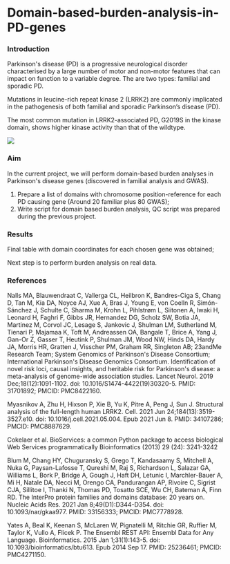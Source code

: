 # Domain-based-burden-analysis-in-PD-genes

### Introduction  

Parkinson's disease (PD) is a progressive neurological disorder characterised by a large number of motor and non-motor features that can impact on function to a variable degree. The are two types: familial and sporadic PD.  

Mutations in leucine-rich repeat kinase 2 (LRRK2) are commonly implicated in the pathogenesis of both familial
and sporadic Parkinson’s disease (PD).  

The most common mutation in LRRK2-associated PD, G2019S in the kinase domain, shows higher kinase activity than that of the wildtype.  

<img src='https://images.app.goo.gl/opvKmaY5fVLZUnB68' />  

### Aim  
In the current project, we will perform domain-based burden analyses in Parkinson's disease genes (discovered in familial analysis and GWAS).  

1) Prepare a list of domains with chromosome position-reference for each PD causing gene (Around 20 familiar plus 80 GWAS);     
2) Write script for domain based burden analysis, QC script was prepared during the previous project.     

### Results  

Final table with domain coordinates for each chosen gene was obtained;

Next step is to perform burden analysis on real data.  

### References

Nalls MA, Blauwendraat C, Vallerga CL, Heilbron K, Bandres-Ciga S, Chang D, Tan M, Kia DA, Noyce AJ, Xue A, Bras J, Young E, von Coelln R, Simón-Sánchez J, Schulte C, Sharma M, Krohn L, Pihlstrøm L, Siitonen A, Iwaki H, Leonard H, Faghri F, Gibbs JR, Hernandez DG, Scholz SW, Botia JA, Martinez M, Corvol JC, Lesage S, Jankovic J, Shulman LM, Sutherland M, Tienari P, Majamaa K, Toft M, Andreassen OA, Bangale T, Brice A, Yang J, Gan-Or Z, Gasser T, Heutink P, Shulman JM, Wood NW, Hinds DA, Hardy JA, Morris HR, Gratten J, Visscher PM, Graham RR, Singleton AB; 23andMe Research Team; System Genomics of Parkinson's Disease Consortium; International Parkinson's Disease Genomics Consortium. Identification of novel risk loci, causal insights, and heritable risk for Parkinson's disease: a meta-analysis of genome-wide association studies. Lancet Neurol. 2019 Dec;18(12):1091-1102. doi: 10.1016/S1474-4422(19)30320-5. PMID: 31701892; PMCID: PMC8422160.  

Myasnikov A, Zhu H, Hixson P, Xie B, Yu K, Pitre A, Peng J, Sun J. Structural analysis of the full-length human LRRK2. Cell. 2021 Jun 24;184(13):3519-3527.e10. doi: 10.1016/j.cell.2021.05.004. Epub 2021 Jun 8. PMID: 34107286; PMCID: PMC8887629.  

Cokelaer et al. BioServices: a common Python package to access biological Web Services programmatically Bioinformatics (2013) 29 (24): 3241-3242  

Blum M, Chang HY, Chuguransky S, Grego T, Kandasaamy S, Mitchell A, Nuka G, Paysan-Lafosse T, Qureshi M, Raj S, Richardson L, Salazar GA, Williams L, Bork P, Bridge A, Gough J, Haft DH, Letunic I, Marchler-Bauer A, Mi H, Natale DA, Necci M, Orengo CA, Pandurangan AP, Rivoire C, Sigrist CJA, Sillitoe I, Thanki N, Thomas PD, Tosatto SCE, Wu CH, Bateman A, Finn RD. The InterPro protein families and domains database: 20 years on. Nucleic Acids Res. 2021 Jan 8;49(D1):D344-D354. doi: 10.1093/nar/gkaa977. PMID: 33156333; PMCID: PMC7778928.  

Yates A, Beal K, Keenan S, McLaren W, Pignatelli M, Ritchie GR, Ruffier M, Taylor K, Vullo A, Flicek P. The Ensembl REST API: Ensembl Data for Any Language. Bioinformatics. 2015 Jan 1;31(1):143-5. doi: 10.1093/bioinformatics/btu613. Epub 2014 Sep 17. PMID: 25236461; PMCID: PMC4271150.
